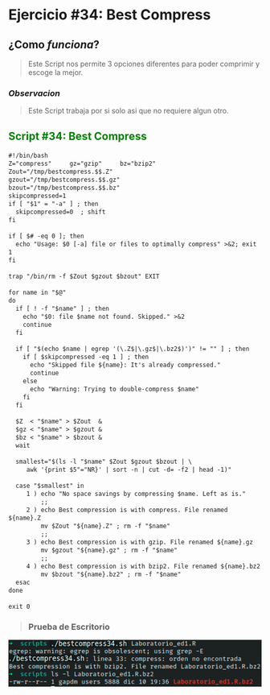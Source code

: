 # Ejercicio #34: Best Compress

## ¿Como _funciona_?

>Este Script nos permite 3 opciones diferentes para poder comprimir y escoge la mejor.

### _Observacion_ ###
>Este Script trabaja por si solo asi que no requiere algun otro.

## <span style="color:green">Script #34: Best Compress </span> ##

```shell
#!/bin/bash
Z="compress"     gz="gzip"     bz="bzip2"
Zout="/tmp/bestcompress.$$.Z"
gzout="/tmp/bestcompress.$$.gz"
bzout="/tmp/bestcompress.$$.bz"
skipcompressed=1
if [ "$1" = "-a" ] ; then
  skipcompressed=0  ; shift
fi

if [ $# -eq 0 ]; then
  echo "Usage: $0 [-a] file or files to optimally compress" >&2; exit 1
fi

trap "/bin/rm -f $Zout $gzout $bzout" EXIT

for name in "$@"
do 
  if [ ! -f "$name" ] ; then 
    echo "$0: file $name not found. Skipped." >&2
    continue
  fi

  if [ "$(echo $name | egrep '(\.Z$|\.gz$|\.bz2$)')" != "" ] ; then
    if [ $skipcompressed -eq 1 ] ; then
      echo "Skipped file ${name}: It's already compressed." 
      continue
    else
      echo "Warning: Trying to double-compress $name" 
    fi
  fi

  $Z  < "$name" > $Zout  &
  $gz < "$name" > $gzout &
  $bz < "$name" > $bzout &
  wait 

  smallest="$(ls -l "$name" $Zout $gzout $bzout | \
     awk '{print $5"="NR}' | sort -n | cut -d= -f2 | head -1)"

  case "$smallest" in
     1 ) echo "No space savings by compressing $name. Left as is."
         ;;
     2 ) echo Best compression is with compress. File renamed ${name}.Z
         mv $Zout "${name}.Z" ; rm -f "$name"
         ;;
     3 ) echo Best compression is with gzip. File renamed ${name}.gz
         mv $gzout "${name}.gz" ; rm -f "$name"
         ;;
     4 ) echo Best compression is with bzip2. File renamed ${name}.bz2
         mv $bzout "${name}.bz2" ; rm -f "$name"
  esac
done

exit 0
```

> ### Prueba de Escritorio ###
![13](32.png)